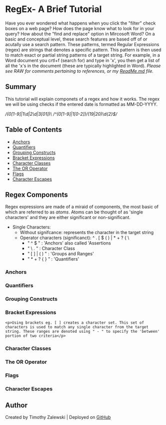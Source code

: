 # RegEx- A Brief Tutorial

Have you ever wondered what happens when you click the "filter" check boxes on a web page? How does the page know what to look for in your query? How about the "find and replace" option in Mircosoft Word? On a basic and conceptual level, these search features are based off of or acutally use a search pattern. These patterns, termed Regular Expressions (regex) are strings that denotes a specific pattern. This pattern is then used to match exact or partial string patterns of a target string. For example, in a Word document you crtl+f (search for) and type in 'x', you then get a list of all the 'x's in the document (these are typically highlighted in Word). *Please see RAW for comments pertaining to references, or my <a href="https://github.com/Tim-Zebra/17-Homework-CS/blob/main/README.md">ReadMe.md<a> file.*

## Summary

This tutorial will explain componets of a regex and how it works. The regex we will be using checks if the entered date is formatted as MM-DD-YYYY.

<!-- Regex code snippet below (obtained from mVChr at https://stackoverflow.com/questions/5465375/javascript-date-regex-dd-mm-yyyy): -->

*/(0[1-9]|1\d|2\d|3[01])\ /^(0[1-9]|1[0-2])\/(19|20)\d{2}$/*

## Table of Contents

- [Anchors](#anchors)
- [Quantifiers](#quantifiers)
- [Grouping Constructs](#grouping-constructs)
- [Bracket Expressions](#bracket-expressions)
- [Character Classes](#character-classes)
- [The OR Operator](#the-or-operator)
- [Flags](#flags)
- [Character Escapes](#character-escapes)

## Regex Components



Regex expressions are made of a miraid of components, the most basic of which are referred to as *atoms*. Atoms can be thought of as 'single characters' and they are either significant or non-significant.
<!-- Atoms obtained from https://www.cs.wcupa.edu/rkline/index/regular-expressions.html -->
<ul>
  <li> Single Characters:
    <ul>
      <li> Without signifcance: represents the character in the target string </li>
      <li> Operator characters (significanct): ^ . [ $ ( ) | * + ? { \
          <ul>
            <li>" ^ $ " : 'Anchors' also called 'Assertions</li>
            <li>" \ . " : Character Class</li>
            <li>" [ ] | ( ) " : 'Groups and Ranges'</li>
            <li>" * + ? { } " : 'Quantifiers'</li>
          </ul>
      </li>
    </ul>
  </li>
</ul>

### Anchors

### Quantifiers

### Grouping Constructs

### Bracket Expressions
    <p>Using brackets eg. [ ] creates a character set. This set of characters is used to match any single character from the target string. These ranges are denoted using " - " to specify the 'between' portion of two criteria</p>
### Character Classes

### The OR Operator

### Flags

### Character Escapes

## Author
Created by Timothy Zalewski | Deployed on [GitHub](https://github.com/Tim-Zebra)